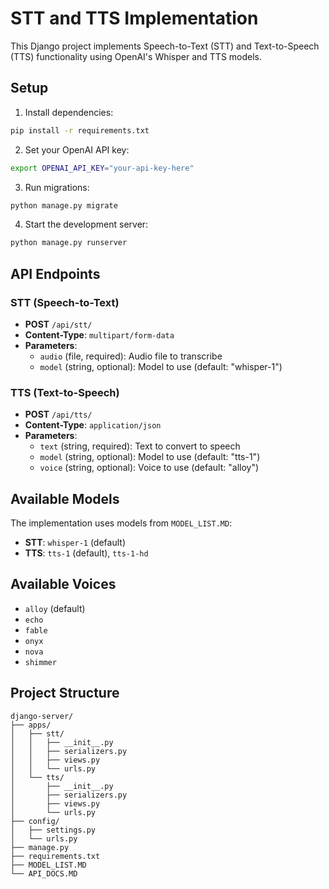 # STT and TTS Implementation

This Django project implements Speech-to-Text (STT) and Text-to-Speech (TTS) functionality using OpenAI's Whisper and TTS models.

## Setup

1. Install dependencies:
```bash
pip install -r requirements.txt
```

2. Set your OpenAI API key:
```bash
export OPENAI_API_KEY="your-api-key-here"
```

3. Run migrations:
```bash
python manage.py migrate
```

4. Start the development server:
```bash
python manage.py runserver
```

## API Endpoints

### STT (Speech-to-Text)
- **POST** `/api/stt/`
- **Content-Type**: `multipart/form-data`
- **Parameters**:
  - `audio` (file, required): Audio file to transcribe
  - `model` (string, optional): Model to use (default: "whisper-1")

### TTS (Text-to-Speech)
- **POST** `/api/tts/`
- **Content-Type**: `application/json`
- **Parameters**:
  - `text` (string, required): Text to convert to speech
  - `model` (string, optional): Model to use (default: "tts-1")
  - `voice` (string, optional): Voice to use (default: "alloy")

## Available Models

The implementation uses models from `MODEL_LIST.MD`:

- **STT**: `whisper-1` (default)
- **TTS**: `tts-1` (default), `tts-1-hd`

## Available Voices

- `alloy` (default)
- `echo`
- `fable`
- `onyx`
- `nova`
- `shimmer`

## Project Structure

```
django-server/
├── apps/
│   ├── stt/
│   │   ├── __init__.py
│   │   ├── serializers.py
│   │   ├── views.py
│   │   └── urls.py
│   └── tts/
│       ├── __init__.py
│       ├── serializers.py
│       ├── views.py
│       └── urls.py
├── config/
│   ├── settings.py
│   └── urls.py
├── manage.py
├── requirements.txt
├── MODEL_LIST.MD
└── API_DOCS.MD
```